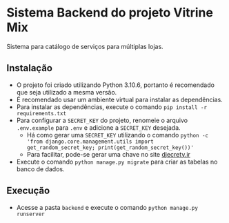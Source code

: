 # Sistema Backend do projeto Vitrine Mix

Sistema para catálogo de serviços para múltiplas lojas.

## Instalação
- O projeto foi criado utilizando Python 3.10.6, portanto é recomendado que seja utilizado a mesma versão.
- É recomendado usar um ambiente virtual para instalar as dependências.
- Para instalar as dependências, execute o comando `pip install -r requirements.txt`
- Para configurar a `SECRET_KEY` do projeto, renomeie o arquivo `.env.example` para `.env` e adicione a `SECRET_KEY` desejada.
  - Há como gerar uma `SECRET_KEY` utilizando o comando `python -c 'from django.core.management.utils import get_random_secret_key; print(get_random_secret_key())'`
  - Para facilitar, pode-se gerar uma chave no site [djecrety.ir](https://djecrety.ir/)
- Execute o comando `python manage.py migrate` para criar as tabelas no banco de dados.
## Execução
- Acesse a pasta `backend` e execute o comando `python manage.py runserver`